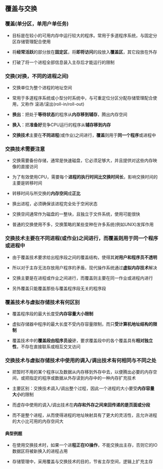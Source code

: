 ## 覆盖与交换

### 覆盖(单分区，单用户单任务)

- 目标是在较小的可用内存中运行较大的程序。常用于多道程序系统，与固定分区存储管理配合使用

- 将**经常活跃**的部分放在**固定区**，将**即将访问**的段放入**覆盖区**，其它段放在外存

- 打破了将一个进程全部信息装入主存后才能运行的限制

### 交换(对换，不同的进程之间)

- 交换单位为整个进程的地址空间

- 常用于多道程序系统或小型分时系统中，与可重定位分区分配存储管理配合使用，又称作 滚进/滚出(roll-in/roll-out)

- **换出**：把处于**等待状态**的程序从**内存移到辅存**，腾出内存空间

- **换入**：把**准备好**竞争CPU运行的程序从**辅存移到内存**

- **交换技术**主要在**不同进程**(或作业)之间进行，**覆盖**则用于**同一个程序**或进程中

### 交换技术需要注意

- 交换需要备份存储，通常是快速磁盘，它必须足够大，并且提供对这些内存映像的直接访问

- 为了有效使用CPU，需要每个**进程的执行时间比交换时间长**，影响交换时间的主要是转移时间

- 转移时间与所交换的**内存空间**成**正比**

- 换出进程，必须确保该进程完全处于空闲状态

- 交换空间通常作为磁盘的一整块，且独立于文件系统，使用可能很快

- 普通的交换使用不多，交换策略的某些变种在许多系统(例如UNIX)发挥作用

### 交换技术主要在不同进程(或作业)之间进行，而覆盖则用于同一个程序或进程中

- 由于覆盖技术要求给出程序段之间的覆盖结构，使得其**对用户和程序员不透明**

- 所以对于主存无法存放用户程序的矛盾，现代操作系统通过**虚拟内存技术**解决

- 交换主要是在进程或作业之间进行，而覆盖则主要在同一作业或进程内进行

- 另外覆盖只能覆盖那些与覆盖程序段无关的程序段

### 覆盖技术与虚拟存储技术有何区别

- 覆盖程序段的最大长度受**内存容量大小限制**

- 虚拟存储器中程序的最大长度不受内存容量限制，而只**受计算机地址结构的限制**

- 覆盖技术中的**覆盖段由程序员设计**，要求覆盖段中的各个覆盖具有**相对独立性**，不存在直接联系或相互交叉访问

### 交换技术与虚拟存储技术中使用的调入/调出技术有何相同与不同之处

- 把暂时不用的某个程序以及数据从内存移到外存中去，以便腾出必要的内存空间，或把指定的程序或数据从外存读到内存中的一种内存扩充技术

- 主要区别：交换技术调入/调出整个过程，因此一个进程的大小要受**内存容量大小**的限制

- 而虚存中使用的调入/调出技术在**内存和外存之间来回传递的是页面或分段**

- 而不是整个进程，从而使得进程的地址映射具有了更大的灵活性，且允许进程的大小比可用的内存空间大

#### 典型例题

- 在使用交换技术时，如果一个进**程正在IO操作**，不能交换出主存，否则它的IO数据区将被新换入的进程占用

- 存储管理中，采用覆盖与交换技术的目的，节省主存空间，逻辑上扩充主存


